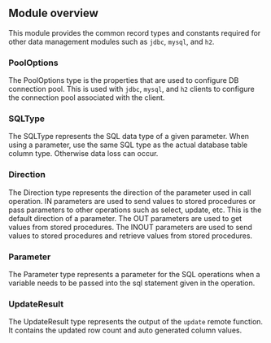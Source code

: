 ## Module overview

This module provides the common record types and constants required for other data management modules such as `jdbc`, `mysql`, and `h2`. 

### PoolOptions 

The PoolOptions type is the properties that are used to configure DB connection pool. This is used with `jdbc`, `mysql`, and `h2` clients to configure the connection pool associated with the client.

### SQLType

The SQLType represents the SQL data type of a given parameter. When using a parameter, use the same SQL type as the actual database table column type. Otherwise data loss can occur.

### Direction

The Direction type represents the direction of the parameter used in call operation. IN parameters are used to send values to stored procedures or pass parameters to other operations such as select, update, etc. This is the default direction of a parameter. The OUT parameters are used to get values from stored procedures. The INOUT parameters are used to send values to stored procedures and retrieve values from stored procedures.
 
### Parameter

The Parameter type represents a parameter for the SQL operations when a variable needs to be passed into the sql statement given in the operation.

### UpdateResult

The UpdateResult type represents the output of the `update` remote function.  It contains the updated row count and auto generated column values.
